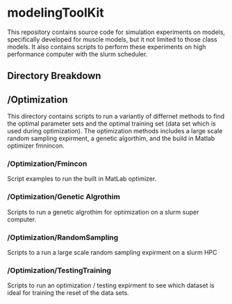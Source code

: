 # modelingToolKit
This repository contains source code for simulation experiments on models, specifically developed for muscle models, but it not limited to those class models. It also contains scripts to perform these experiments on high performance computer with the slurm scheduler.   

## Directory Breakdown 

## /Optimization 
This directory contains scripts to run a variantly of differnet methods to find the optimal parameter sets and the optimal training set (data set which is used during optimization). The optimization methods includes a large scale random sampling expirment, a genetic algorthim, and the build in Matlab optimizer fmnincon. 

### /Optimization/Fmincon 
Script examples to run the built in MatLab optimizer.

### /Optimization/Genetic Algrothim 
Scripts to run a genetic algrothim for optimization on a slurm super computer. 

### /Optimization/RandomSampling
Scripts to a run a large scale random sampling expirment on a slurm HPC 

### /Optimization/TestingTraining 
Scripts to run an optimization / testing expirment to see which dataset is ideal for training the reset of the data sets. 
